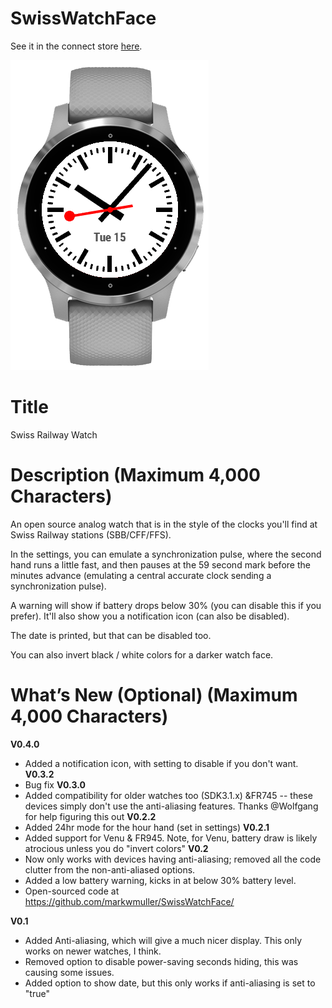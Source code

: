 # SwissWatchFace

See it in the connect store [here](https://apps.garmin.com/en-US/apps/f68717e8-9ada-4919-a0b2-be634dd116e2).

![Default look](https://github.com/markwmuller/SwissWatchFace/blob/master/img_light.png)

# Title

Swiss Railway Watch

#  Description (Maximum 4,000 Characters)

An open source analog watch that is in the style of the clocks you'll find at Swiss Railway stations (SBB/CFF/FFS). 

In the settings, you can emulate a synchronization pulse, where the second hand runs a little fast, and then pauses at the 59 second mark before the minutes advance (emulating a central accurate clock sending a synchronization pulse). 

A warning will show if battery drops below 30% (you can disable this if you prefer). It'll also show you a notification icon (can also be disabled).

The date is printed, but that can be disabled too. 

You can also invert black / white colors for a darker watch face. 



#  What’s New (Optional) (Maximum 4,000 Characters)
**V0.4.0**
* Added a notification icon, with setting to disable if you don't want.
**V0.3.2**
* Bug fix
**V0.3.0**
* Added compatibility for older watches too (SDK3.1.x) &FR745 -- these devices simply don't use the anti-aliasing features. Thanks @Wolfgang for help figuring this out
**V0.2.2**
* Added 24hr mode for the hour hand (set in settings)
**V0.2.1**
* Added support for Venu & FR945. Note, for Venu, battery draw is likely atrocious unless you do "invert colors"
**V0.2** 
* Now only works with devices having anti-aliasing; removed all the code clutter from the non-anti-aliased options.
* Added a low battery warning, kicks in at below 30% battery level.
* Open-sourced code at https://github.com/markwmuller/SwissWatchFace/

**V0.1**
* Added Anti-aliasing, which will give a much nicer display. This only works on newer watches, I think. 
* Removed option to disable power-saving seconds hiding, this was causing some issues. 
* Added option to show date, but this only works if anti-aliasing is set to "true"




